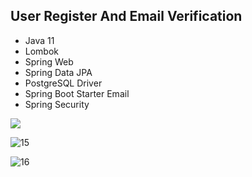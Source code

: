 ## User Register And Email Verification

* Java 11
* Lombok
* Spring Web
* Spring Data JPA
* PostgreSQL Driver
* Spring Boot Starter Email
* Spring Security

<img src="https://user-images.githubusercontent.com/62347094/156944598-a04cb1ee-09a2-48f1-a0ed-595e2e8d9e3f.PNG">

![15](https://user-images.githubusercontent.com/62347094/157034417-b32184d9-1f01-4320-89fd-8a7a2797e19a.PNG)

![16](https://user-images.githubusercontent.com/62347094/157034421-f92f3559-2d7a-4cca-84f7-13557047267e.PNG)

